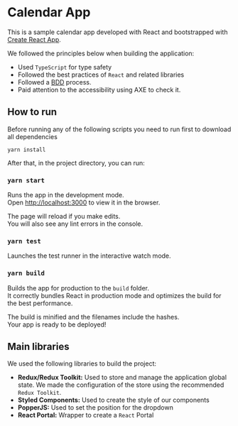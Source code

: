 # Calendar App

This is a sample calendar app developed with React and bootstrapped with [Create React App](https://github.com/facebook/create-react-app).

We followed the principles below when building the application:

- Used `TypeScript` for type safety
- Followed the best practices of `React` and related libraries
- Followed a [BDD](https://dannorth.net/introducing-bdd/) process.
- Paid attention to the accessibility using AXE to check it.

## How to run

Before running any of the following scripts you need to run first to download all dependencies

`yarn install`

After that, in the project directory, you can run:

### `yarn start`

Runs the app in the development mode.\
Open [http://localhost:3000](http://localhost:3000) to view it in the browser.

The page will reload if you make edits.\
You will also see any lint errors in the console.

### `yarn test`

Launches the test runner in the interactive watch mode.

### `yarn build`

Builds the app for production to the `build` folder.\
It correctly bundles React in production mode and optimizes the build for the best performance.

The build is minified and the filenames include the hashes.\
Your app is ready to be deployed!

## Main libraries

We used the following libraries to build the project:

- **Redux/Redux Toolkit:** Used to store and manage the application global state. We made the configuration of the store using the recommended `Redux Toolkit`.
- **Styled Components:** Used to create the style of our components
- **PopperJS:** Used to set the position for the dropdown
- **React Portal:** Wrapper to create a `React` Portal

